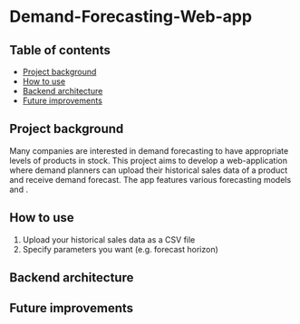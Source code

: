 # Demand-Forecasting-Web-app

## Table of contents
* [Project background](https://github.com/Azidalus/Demand-Forecasting-Web-app#Project-background)
* [How to use](https://github.com/Azidalus/Demand-Forecasting-Web-app#How-to-use)
* [Backend architecture](https://github.com/Azidalus/Demand-Forecasting-Web-app#Backend-architecture)
* [Future improvements](https://github.com/Azidalus/Demand-Forecasting-Web-app#Future-improvements)

## Project background
Many companies are interested in demand forecasting to have appropriate levels of products in stock. This project aims to develop a web-application where demand planners can upload their historical sales data of a product and receive demand forecast. The app features various forecasting models and .

## How to use
1. Upload your historical sales data as a CSV file
2. Specify parameters you want (e.g. forecast horizon)

## Backend architecture

## Future improvements
